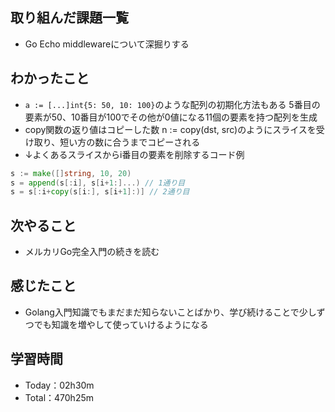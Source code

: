 ## 取り組んだ課題一覧
- Go Echo middlewareについて深掘りする
 
## わかったこと
- `a := [...]int{5: 50, 10: 100}`のような配列の初期化方法もある 5番目の要素が50、10番目が100でその他が0値になる11個の要素を持つ配列を生成
- copy関数の返り値はコピーした数 n := copy(dst, src)のようにスライスを受け取り、短い方の数に合うまでコピーされる
- ↓よくあるスライスからi番目の要素を削除するコード例
```go
s := make([]string, 10, 20)
s = append(s[:i], s[i+1:]...) // 1通り目
s = s[:i+copy(s[i:], s[i+1]:)] // 2通り目
```

## 次やること
- メルカリGo完全入門の続きを読む

## 感じたこと
- Golang入門知識でもまだまだ知らないことばかり、学び続けることで少しずつでも知識を増やして使っていけるようになる

## 学習時間
- Today：02h30m
- Total：470h25m
